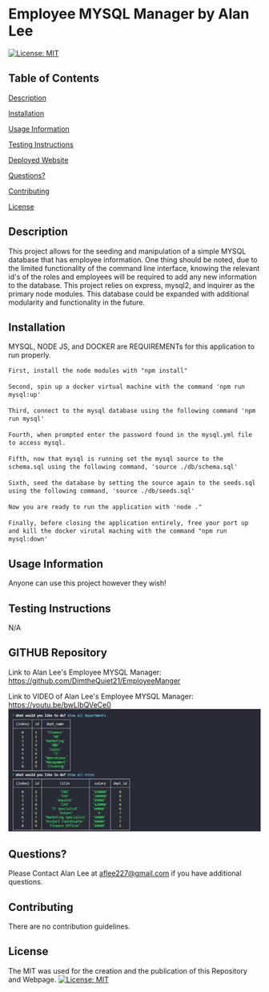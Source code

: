 # Employee MYSQL Manager by Alan Lee

[![License: MIT](https://img.shields.io/badge/License-MIT-yellow.svg)](https://opensource.org/licenses/MIT)

## Table of Contents

[Description](#description)

[Installation](#installation)

[Usage Information](#usage-information)

[Testing Instructions](#testing-instructions)

[Deployed Website](#deployed-website)

[Questions?](#questions?)

[Contributing](#contributing)

[License](#license)

## Description 
This project allows for the seeding and manipulation of a simple MYSQL database that has employee information. One thing should be noted, due to the limited functionality of the command line interface, knowing the relevant id's of the roles and employees will be required to add any new information to the database. This project relies on express, mysql2, and inquirer as the primary node modules. This database could be expanded with additional modularity and functionality in the future.

## Installation

MYSQL, NODE JS, and DOCKER are REQUIREMENTs for this application to run properly.

    First, install the node modules with "npm install"

    Second, spin up a docker virtual machine with the command 'npm run mysql:up'

    Third, connect to the mysql database using the following command 'npm run mysql'

    Fourth, when prompted enter the password found in the mysql.yml file to access mysql.

    Fifth, now that mysql is running set the mysql source to the schema.sql using the following command, 'source ./db/schema.sql'

    Sixth, seed the database by setting the source again to the seeds.sql using the following command, 'source ./db/seeds.sql'

    Now you are ready to run the application with 'node ."

    Finally, before closing the application entirely, free your port up and kill the docker virutal maching with the command "npm run mysql:down'

## Usage Information
Anyone can use this project however they wish!

## Testing Instructions

N/A

## GITHUB Repository
Link to Alan Lee's Employee MYSQL Manager: https://github.com/DimtheQuiet21/EmployeeManger

Link to VIDEO of Alan Lee's Employee MYSQL Manager: https://youtu.be/bwLIbQVeCe0
![Screenshot of Employee MYSQL Manager](./assets/screenshot.png)

## Questions?
Please Contact Alan Lee at aflee227@gmail.com if you have additional questions.

## Contributing 
There are no contribution guidelines.

## License 
The MIT was used for the creation and the publication of this Repository and Webpage.
[![License: MIT](https://img.shields.io/badge/License-MIT-yellow.svg)](https://opensource.org/licenses/MIT)